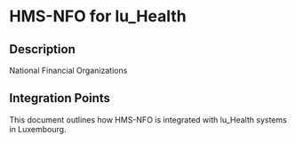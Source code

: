 # HMS-NFO for lu_Health

## Description

National Financial Organizations

## Integration Points

This document outlines how HMS-NFO is integrated with lu_Health systems in Luxembourg.
